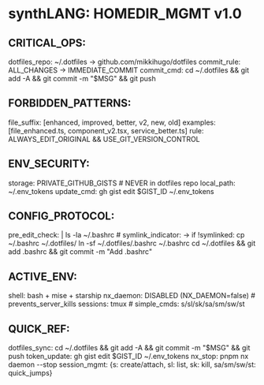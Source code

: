 # synthLANG: HOMEDIR_MGMT v1.0

## CRITICAL_OPS:
  dotfiles_repo: ~/.dotfiles → github.com/mikkihugo/dotfiles
  commit_rule: ALL_CHANGES → IMMEDIATE_COMMIT
  commit_cmd: cd ~/.dotfiles && git add -A && git commit -m "$MSG" && git push

## FORBIDDEN_PATTERNS:
  file_suffix: [enhanced, improved, better, v2, new, old]
  examples: [file_enhanced.ts, component_v2.tsx, service_better.ts]
  rule: ALWAYS_EDIT_ORIGINAL && USE_GIT_VERSION_CONTROL

## ENV_SECURITY:
  storage: PRIVATE_GITHUB_GISTS  # NEVER in dotfiles repo
  local_path: ~/.env_tokens
  update_cmd: gh gist edit $GIST_ID ~/.env_tokens

## CONFIG_PROTOCOL:
  pre_edit_check: |
    ls -la ~/.bashrc  # symlink_indicator: →
    if !symlinked:
      cp ~/.bashrc ~/.dotfiles/
      ln -sf ~/.dotfiles/.bashrc ~/.bashrc
      cd ~/.dotfiles && git add .bashrc && git commit -m "Add .bashrc"

## ACTIVE_ENV:
  shell: bash + mise + starship
  nx_daemon: DISABLED (NX_DAEMON=false)  # prevents_server_kills
  sessions: tmux  # simple_cmds: s/sl/sk/sa/sm/sw/st

## QUICK_REF:
  dotfiles_sync: cd ~/.dotfiles && git add -A && git commit -m "$MSG" && git push
  token_update: gh gist edit $GIST_ID ~/.env_tokens
  nx_stop: pnpm nx daemon --stop
  session_mgmt: {s: create/attach, sl: list, sk: kill, sa/sm/sw/st: quick_jumps}